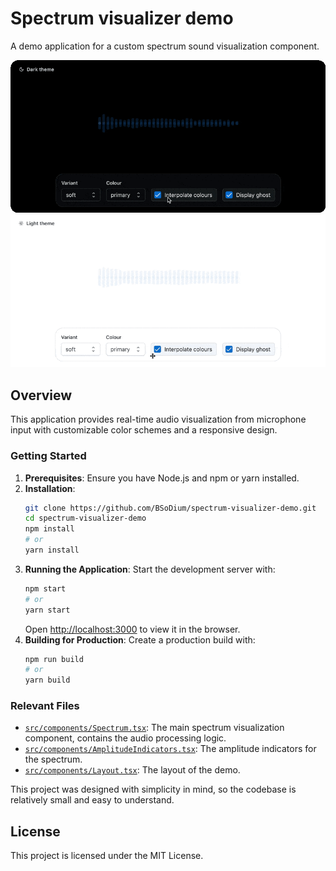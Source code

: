 # Spectrum visualizer demo

A demo application for a custom spectrum sound visualization component.

![alt text](assets/recording-dark-theme.gif#gh-dark-mode-only)
![alt text](assets/recording-light-theme.gif#gh-light-mode-only)

## Overview

This application provides real-time audio visualization from microphone input with customizable color schemes and a responsive design.

### Getting Started

1. **Prerequisites**: Ensure you have Node.js and npm or yarn installed.
2. **Installation**:
    ```sh
    git clone https://github.com/BSoDium/spectrum-visualizer-demo.git
    cd spectrum-visualizer-demo
    npm install
    # or
    yarn install
    ```
3. **Running the Application**: Start the development server with:
    ```sh
    npm start
    # or
    yarn start
    ```
    Open [http://localhost:3000](http://localhost:3000) to view it in the browser.
4. **Building for Production**: Create a production build with:
    ```sh
    npm run build
    # or
    yarn build
    ```

### Relevant Files

- [`src/components/Spectrum.tsx`](./src/components/Spectrum.tsx): The main spectrum visualization component, contains the audio processing logic.
- [`src/components/AmplitudeIndicators.tsx`](./src/components/AmplitudeIndicators.tsx): The amplitude indicators for the spectrum.
- [`src/components/Layout.tsx`](./src/components/Layout.tsx): The layout of the demo.

This project was designed with simplicity in mind, so the codebase is relatively small and easy to understand.


## License

This project is licensed under the MIT License.
